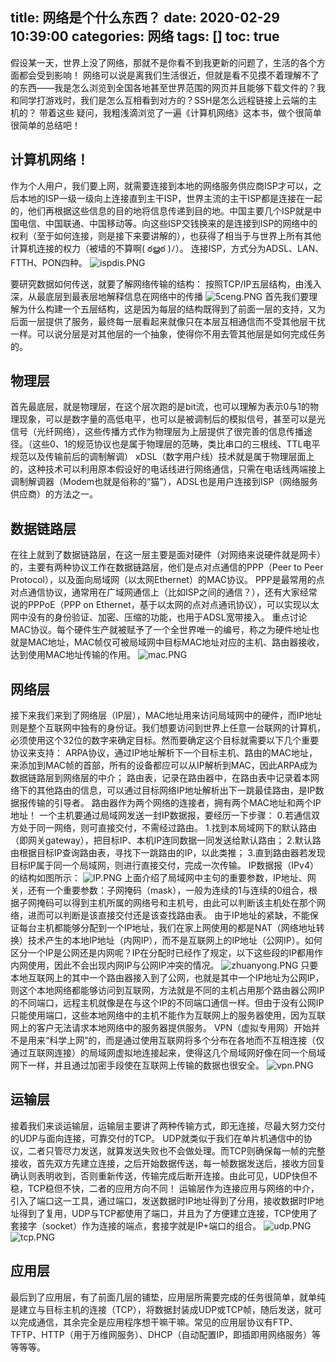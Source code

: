 title: 网络是个什么东西？
date: 2020-02-29 10:39:00
categories: 网络
tags: []
toc: true
---
假设某一天，世界上没了网络，那就不是你看不到我更新的问题了，生活的各个方面都会受到影响！
网络可以说是离我们生活很近，但就是看不见摸不着理解不了的东西——我是怎么浏览到全国各地甚至世界范围的网页并且能够下载文件的？我和同学打游戏时，我们是怎么互相看到对方的？SSH是怎么远程链接上云端的主机的？
带着这些 疑问，我粗浅滴浏览了一遍《计算机网络》这本书，做个很简单很简单的总结吧！

## 计算机网络！ ##
作为个人用户，我们要上网，就需要连接到本地的网络服务供应商ISP才可以，之后本地的ISP一级一级向上连接直到主干ISP，世界主流的主干ISP都是连接在一起的，他们再根据这些信息的目的地将信息传递到目的地。中国主要几个ISP就是中国电信、中国联通、中国移动等。向这些ISP交钱换来的是连接到ISP的网络中的权利（至于如何连接，则是接下来要讲解的），也获得了相当于与世界上所有其他计算机连接的权力（被墙的不算啊( ఠൠఠ )ﾉ）。
连接ISP，方式分为ADSL、LAN、FTTH、PON四种。
![ispdis.PNG][1]

要研究数据如何传送，就要了解网络传输的结构：
按照TCP/IP五层结构，由浅入深，从最底层到最表层地解释信息在网络中的传播
![5ceng.PNG][2]
首先我们要理解为什么构建一个五层结构，这是因为每层的结构既得到了前面一层的支持，又为后面一层提供了服务，最终每一层看起来就像只在本层互相通信而不受其他层干扰一样。可以说分层是对其他层的一个抽象，使得你不用去管其他层是如何完成任务的。

## 物理层 ##
首先最底层，就是物理层，在这个层次跑的是bit流，也可以理解为表示0与1的物理现象，可以是数字量的高低电平，也可以是被调制后的模拟信号，甚至可以是光信号（光纤网络），这些传播方式作为物理层为上层提供了很完善的信息传播途径。（这些0、1的规范协议也是属于物理层的范畴，类比串口的三根线、TTL电平规范以及传输前后的调制解调）
xDSL（数字用户线）技术就是属于物理层面上的，这种技术可以利用原本假设好的电话线进行网络通信，只需在电话线两端接上调制解调器（Modem也就是俗称的“猫”），ADSL也是用户连接到ISP（网络服务供应商）的方法之一。

## 数据链路层 ##
在往上就到了数据链路层，在这一层主要是面对硬件（对网络来说硬件就是网卡）的，主要有两种协议工作在数据链路层，他们是点对点通信的PPP（Peer to Peer Protocol），以及面向局域网（以太网Ethernet）的MAC协议。
PPP是最常用的点对点通信协议，通常用在广域网通信上（比如ISP之间的通信？），还有大家经常说的PPPoE（PPP on Ethernet，基于以太网的点对点通讯协议），可以实现以太网中没有的身份验证、加密、压缩的功能，也用于ADSL宽带接入。
重点讨论MAC协议。每个硬件生产就被赋予了一个全世界唯一的编号，称之为硬件地址也就是MAC地址，MAC帧仅可被局域网中目标MAC地址对应的主机、路由器接收，达到使用MAC地址传输的作用。
![mac.PNG][3]

## 网络层 ##
接下来我们来到了网络层（IP层），MAC地址用来访问局域网中的硬件，而IP地址则是整个互联网中独有的身份证。我们想要访问到世界上任意一台联网的计算机，必须使用这个32位的数字来确定目标。然而要确定这个目标就需要以下几个重要协议来支持：
ARPA协议，通过IP地址解析下一个目标主机、路由的MAC地址，来添加到MAC帧的首部，所有的设备都应可以从IP解析到MAC，因此ARPA成为数据链路层到网络层的中介；
路由表，记录在路由器中，在路由表中记录着本网络下的其他路由的信息，可以通过目标网络IP地址解析出下一跳最佳路由，是IP数据报传输的引导者。
路由器作为两个网络的连接者，拥有两个MAC地址和两个IP地址！
一个主机要通过局域网发送一封IP数据报，要经历一下步骤：
0.若通信双方处于同一网络，则可直接交付，不需经过路由。
1.找到本局域网下的默认路由（即网关gateway），把目标IP、本机IP连同数据一同发送给默认路由；
2.默认路由根据目标IP查询路由表，寻找下一跳路由的IP，以此类推；
3.直到路由器若发现目标IP属于同一个局域网，则进行直接交付，完成一次传输。
IP数据报（IPv4）的结构如图所示：
![IP.PNG][4]
上面介绍了局域网中主句的重要参数，IP地址、网关，还有一个重要参数：子网掩码（mask），一般为连续的1与连续的0组合，根据子网掩码可以得到主机所属的网络号和主机号，由此可以判断该主机处在那个网络，进而可以判断是该直接交付还是该查找路由表。
由于IP地址的紧缺，不能保证每台主机都能够分配到一个IP地址，我们在家上网使用的都是NAT（网络地址转换）技术产生的本地IP地址（内网IP），而不是互联网上的IP地址（公网IP）。如何区分一个IP是公网还是内网呢？IP在分配时已经作了规定，以下这些段的IP都用作内网使用，因此不会出现内网IP与公网IP冲突的情况。
![zhuanyong.PNG][5]
只要本地互联网上的其中一个路由器接入到了公网，也就是其中一个IP地址为公网IP，则这个本地网络都能够访问到互联网，方法就是不同的主机占用那个路由器公网IP的不同端口，远程主机就像是在与这个IP的不同端口通信一样。但由于没有公网IP只能使用端口，这些本地网络中的主机不能作为互联网上的服务器使用，因为互联网上的客户无法请求本地网络中的服务器提供服务。
VPN（虚拟专用网）开始并不是用来“科学上网”的，而是通过使用互联网将多个分布在各地而不互相连接（仅通过互联网连接）的局域网虚拟地连接起来，使得这几个局域网好像在同一个局域网下一样，并且通过加密手段使在互联网上传输的数据也很安全。
![vpn.PNG][6]

## 运输层 ##
接着我们来谈运输层，运输层主要讲了两种传输方式，即无连接，尽最大努力交付的UDP与面向连接，可靠交付的TCP。
UDP就类似于我们在单片机通信中的协议，二者只管尽力发送，就算发送失败也不会做处理。而TCP则确保每一帧的完整接收，首先双方先建立连接，之后开始数据传送，每一帧数据发送后，接收方回复确认则表明收到，否则重新传送，传输完成后断开连接。由此可见，UDP快但不稳，TCP稳但不快，二者的应用方向不同！
运输层作为连接应用与网络的中介，引入了端口这一工具，通过端口，发送数据时IP地址得到了分用，接收数据时IP地址得到了复用，UDP与TCP都使用了端口，并且为了方便建立连接，TCP使用了套接字（socket）作为连接的端点，套接字就是IP+端口的组合。
![udp.PNG][7]
![tcp.PNG][8]

## 应用层 ##
最后到了应用层，有了前面几层的铺垫，应用层所需要完成的任务很简单，就单纯是建立与目标主机的连接（TCP），将数据封装成UDP或TCP帧，随后发送，就可以完成通信，其余完全是应用程序想干嘛干嘛。常见的应用层协议有FTP、TFTP、HTTP（用于万维网服务）、DHCP（自动配置IP，即插即用网络服务）等等等等。


  [1]: http://www.starydy.xyz/usr/uploads/2020/02/1060876639.png
  [2]: http://www.starydy.xyz/usr/uploads/2020/02/2664873141.png
  [3]: http://www.starydy.xyz/usr/uploads/2020/02/506917544.png
  [4]: http://www.starydy.xyz/usr/uploads/2020/02/4023551690.png
  [5]: http://www.starydy.xyz/usr/uploads/2020/03/2629826971.png
  [6]: http://www.starydy.xyz/usr/uploads/2020/03/2072343370.png
  [7]: http://www.starydy.xyz/usr/uploads/2020/02/923726181.png
  [8]: http://www.starydy.xyz/usr/uploads/2020/02/3787159546.png
